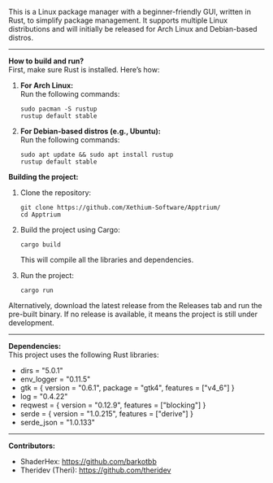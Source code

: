 This is a Linux package manager with a beginner-friendly GUI, written in Rust, to simplify package management. It supports multiple Linux distributions and will initially be released for Arch Linux and Debian-based distros.

---

**How to build and run?**  
First, make sure Rust is installed. Here’s how:

1. **For Arch Linux:**  
   Run the following commands:  
   ```
   sudo pacman -S rustup
   rustup default stable
   ```

2. **For Debian-based distros (e.g., Ubuntu):**  
   Run the following commands:  
   ```
   sudo apt update && sudo apt install rustup
   rustup default stable
   ```

**Building the project:**  
1. Clone the repository:  
   ```
   git clone https://github.com/Xethium-Software/Apptrium/
   cd Apptrium
   ```

2. Build the project using Cargo:  
   ```
   cargo build
   ```
   This will compile all the libraries and dependencies.

3. Run the project:  
   ```
   cargo run
   ```

Alternatively, download the latest release from the Releases tab and run the pre-built binary. If no release is available, it means the project is still under development.

---

**Dependencies:**  
This project uses the following Rust libraries:  
- dirs = "5.0.1"  
- env_logger = "0.11.5"  
- gtk = { version = "0.6.1", package = "gtk4", features = ["v4_6"] }  
- log = "0.4.22"  
- reqwest = { version = "0.12.9", features = ["blocking"] }  
- serde = { version = "1.0.215", features = ["derive"] }  
- serde_json = "1.0.133"  

---

**Contributors:**  
- ShaderHex: https://github.com/barkotbb  
- Theridev (Theri): https://github.com/theridev
